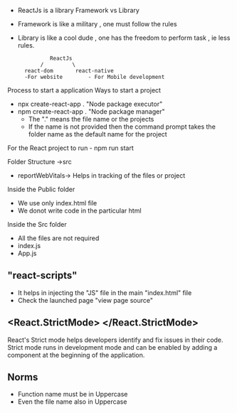 - ReactJs is a library
Framework vs Library
- Framework is like a military , one must follow the rules 
- Library is like a cool dude , one has the freedom to perform task , ie less rules.


                ReactJs
             /         \
        react-dom       react-native
        -For website        - For Mobile development

Process to start a application 
Ways to start a project 

- npx create-react-app .    "Node package executor"
- npm create-react-app .    "Node package manager"
    - The "." means the file name or the projects 
    - If the name is not provided then the command prompt takes the folder name as the default name for the project

For the React project to run 
    - npm run start


Folder Structure
->src
- reportWebVitals-> Helps in tracking of the files or project

Inside the Public folder 
 - We use only index.html file 
 - We donot write code in the particular html


Inside the Src folder
 - All the files are not required
 - index.js
 - App.js

## "react-scripts"
- It helps in injecting the "JS" file in the main "index.html" file
- Check the launched page "view page source"

## <React.StrictMode> </React.StrictMode>
React's Strict mode helps developers identify and fix issues in their code. Strict mode runs in development mode and can be enabled by adding a component at the beginning of the application.


## Norms
- Function name must be in Uppercase
- Even the file name also in Uppercase